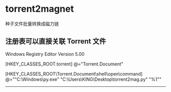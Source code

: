 # torrent2magnet
种子文件批量转换成磁力链

注册表可以直接关联 Torrent 文件
-----------------------------------

Windows Registry Editor Version 5.00


[HKEY_CLASSES_ROOT\.torrent]
@="Torrent.Document"


[HKEY_CLASSES_ROOT\Torrent.Document\shell\open\command]
@="\"C:\\Windows\\py.exe\" \"C:\\Users\\KING\\Desktop\\torrent2mag.py\" \"%1\""

---------------------------------------
